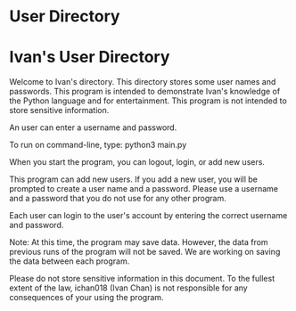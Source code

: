 # User Directory

<h1> Ivan's User Directory </h1>
Welcome to Ivan's directory.
This directory stores some user names and passwords. This program is intended to demonstrate Ivan's knowledge of the Python language and for entertainment. This program is not intended to store sensitive information.

An user can enter a username and password.

To run on command-line, type:
    python3 main.py

When you start the program, you can logout, login, or add new users.

This program can add new users. If you add a new user, you will be prompted to create a user name and a password. Please use a username and a password that you do not use for any other program.

Each user can login to the user's account by entering the correct username and password.

Note: At this time, the program may save data.
However, the data from previous runs of the program will not be saved.
We are working on saving the data between each program.

Please do not store sensitive information in this document. To the fullest extent of the law, ichan018 (Ivan Chan) is not responsible for any consequences of your using the program.

